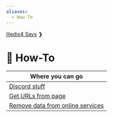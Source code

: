 ```yaml
---
aliases:
  - How-To
---
```


[liledix4 Says](../README.md) ❯
# 🔀 How-To

| Where you can go                                                    |
| ------------------------------------------------------------------- |
| [Discord stuff](DiscordStuff.md)                                    |
| [Get URLs from page](GetURLs.md)                                    |
| [Remove data from online services](RemoveDataFromOnlineServices.md) |
